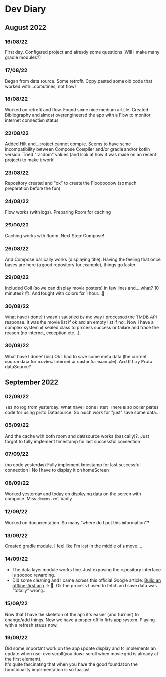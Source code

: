 # Dev Diary

## August 2022

### 16/08/22
First day. Configured project and already some questions (Will I make many gradle modules?)

### 17/08/22
Began from data source. Some retrofit. Copy pasted some old code that worked with...coroutines, not flow!

### 18/08/22
Worked on retrofit and flow. Found some nice medium article. Created Bibliography and almost overengineered the app with a Flow to monitor internet connection status

### 22/08/22
Added Hilt and...project cannot compile. Seems to have some incompatibility between Compose Compiler and/or gradle and/or kotlin version. Tried "random" values (and look at how it was made on an recent project) to make it work!

### 23/08/22
Repository created and "ok" to create the Flooooooow (so much preparation before the fun)

### 24/08/22
Flow works (with logs). Preparing Room for caching

### 25/08/22
Caching works with Room. Next Step: Compose!

### 26/08/22
And Compose basically works (displaying title). Having the feeling that once bases are here (a good repository for example), things go faster

### 29/08/22
Included Coil (so we can display movie posters) in few lines and....what? 10 minutes? 😯. And fought with colors for 1 hour...🤷

### 30/08/22
What have I done? I wasn't satisfied by the way I processed the TMDB APi response. It was the movie list if ok and an empty list if not. Now I have a complex system of sealed class to  process success or failure and trace the reason (no internet, exception etc...).

### 30/08/22
What have I done? (bis) Ok I had to save some meta data (the current source data for movies: Internet or cache for example). And If I try Proto dataSource?


## September 2022

### 02/09/22
Yes no log from yesterday. What have I done? (ter) There is so boiler plates code for using proto Datasource. So much work for "just" save some data...

### 05/09/22
And the cache with both room and datasource works (basically)?. Just forgot to fully implement timestamp for last successful connection  

### 07/09/22
(no code yesterday) Fully implement timestamp for last successful connection ! No I have to display it on homeScreen   

### 08/09/22
Worked yesterday and today on displaying data on the screen with compose. Miss `dimens.xml` badly

### 12/09/22
Worked on documentation. So many "where do I put this information"?

### 13/09/22
Created gradle module. I feel like I'm lost in the middle of a move....

### 14/09/22
* The data layer module works fine. Just exposing the repository interface is sooooo rewarding.
* Did some cleaning and I came across this official Google article: [Build an offline-first app](https://developer.android.com/topic/architecture/data-layer/offline-first)
-> 🤯. Ok the process I used to fetch and save data was "totally" wrong...

### 15/09/22
Now that I have the skeleton of the app it's easier (and funnier) to change/add things. Now we have a proper offlin firts app system. Playing with a refresh status now. 


### 19/09/22
Did some important work on the app update display and to implements an update when user overscroll(you down scroll when movie grid is already at the first element).\
It's quite fascinating that when you have the good foundation the functionality implementation is so faaaast